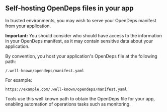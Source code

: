 ## Self-hosting OpenDeps files in your app

In trusted environments, you may wish to serve your OpenDeps manifest from your application.

**Important:** You should consider who should have access to the information in your OpenDeps manifest, as it may contain sensitive data about your application.

By convention, you host your application's OpenDeps file at the following path:

    /.well-known/opendeps/manifest.yaml

For example:

    https://example.com/.well-known/opendeps/manifest.yaml

Tools use this well known path to obtain the OpenDeps file for your app, enabling automation of operations tasks such as monitoring.
